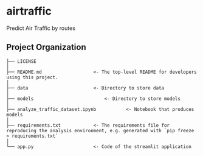 airtraffic
==============================

Predict Air Traffic by routes

Project Organization
------------

    ├── LICENSE
    │
    ├── README.md          			<- The top-level README for developers using this project.
    │
    ├── data              			<- Directory to store data
    │
    ├── models               			<- Directory to store models
    │
    ├── analyze_traffic_dataset.ipynb       	<- Notebook that produces models
    │
    ├── requirements.txt   			<- The requirements file for reproducing the analysis environment, e.g. generated with `pip freeze > requirements.txt`
    │                        
    └── app.py         				<- Code of the streamlit application

